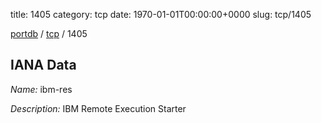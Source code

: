 title: 1405
category: tcp
date: 1970-01-01T00:00:00+0000
slug: tcp/1405

[portdb](/) / [tcp](/category/tcp.html) / 1405


## IANA Data

_Name:_ ibm-res

_Description:_ IBM Remote Execution Starter


